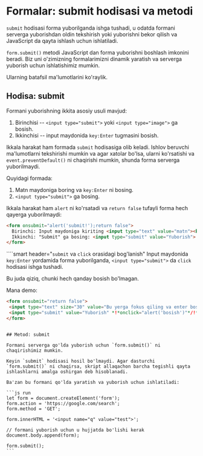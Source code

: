 # Formalar: submit hodisasi va metodi

`submit` hodisasi forma yuborilganda ishga tushadi, u odatda formani serverga yuborishdan oldin tekshirish yoki yuborishni bekor qilish va JavaScript da qayta ishlash uchun ishlatiladi.

`form.submit()` metodi JavaScript dan forma yuborishni boshlash imkonini beradi. Biz uni o'zimizning formalarimizni dinamik yaratish va serverga yuborish uchun ishlatishimiz mumkin.

Ularning batafsil ma'lumotlarini ko'raylik.

## Hodisa: submit

Formani yuborishning ikkita asosiy usuli mavjud:

1. Birinchisi -- `<input type="submit">` yoki `<input type="image">` ga bosish.
2. Ikkinchisi -- input maydonida `key:Enter` tugmasini bosish.

Ikkala harakat ham formada `submit` hodisasiga olib keladi. Ishlov beruvchi ma'lumotlarni tekshirishi mumkin va agar xatolar bo'lsa, ularni ko'rsatishi va `event.preventDefault()` ni chaqirishi mumkin, shunda forma serverga yuborilmaydi.

Quyidagi formada:
1. Matn maydoniga boring va `key:Enter` ni bosing.
2. `<input type="submit">` ga bosing.

Ikkala harakat ham `alert` ni ko'rsatadi va `return false` tufayli forma hech qayerga yuborilmaydi:

```html autorun height=60 no-beautify
<form onsubmit="alert('submit!');return false">
  Birinchi: Input maydoniga kiriting <input type="text" value="matn"><br>
  Ikkinchi: "Submit" ga bosing: <input type="submit" value="Yuborish">
</form>
```

````smart header="`submit` va `click` orasidagi bog'lanish"
Input maydonida `key:Enter` yordamida forma yuborilganda, `<input type="submit">` da `click` hodisasi ishga tushadi.

Bu juda qiziq, chunki hech qanday bosish bo'lmagan.

Mana demo:
```html autorun height=60
<form onsubmit="return false">
 <input type="text" size="30" value="Bu yerga fokus qiling va enter bosing">
 <input type="submit" value="Yuborish" *!*onclick="alert('bosish')"*/!*>
</form>
```
````

## Metod: submit

Formani serverga qo'lda yuborish uchun `form.submit()` ni chaqirishimiz mumkin.

Keyin `submit` hodisasi hosil bo'lmaydi. Agar dasturchi `form.submit()` ni chaqirsa, skript allaqachon barcha tegishli qayta ishlashlarni amalga oshirgan deb hisoblanadi.

Ba'zan bu formani qo'lda yaratish va yuborish uchun ishlatiladi:

```js run
let form = document.createElement('form');
form.action = 'https://google.com/search';
form.method = 'GET';

form.innerHTML = '<input name="q" value="test">';

// formani yuborish uchun u hujjatda bo'lishi kerak
document.body.append(form);

form.submit();
```